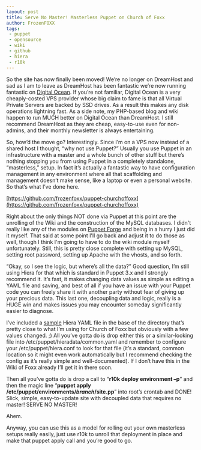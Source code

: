 ```yaml
---
layout: post
title: Serve No Master! Masterless Puppet on Church of Foxx
author: FrozenFOXX
tags:
 - puppet
 - opensource
 - wiki
 - github
 - hiera
 - r10k
---
```

So the site has now finally been moved! We’re no longer on DreamHost and sad as I am to leave as DreamHost has been fantastic we’re now running fantastic on [Digital Ocean](https://churchoffoxx.net/index.php/blog/serve-no-master-masterless-puppet-church-foxx/%E2%80%9Ddigitalocean.com%E2%80%9D). If you’re not familiar, Digital Ocean is a very cheaply-costed VPS provider whose big claim to fame is that all Virtual Private Servers are backed by SSD drives. As a result this makes any disk operations lightning fast. As a side note, my PHP-based blog and wiki happen to run MUCH better on Digital Ocean than DreamHost. I still recommend DreamHost as they are cheap, easy-to-use even for non-admins, and their monthly newsletter is always entertaining.

So, how’d the move go? Interestingly. Since I’m on a VPS now instead of a shared host I thought, “why not use Puppet?” Usually you use Puppet in an infrastructure with a master and a whole bunch of other stuff but there’s nothing stopping you from using Puppet in a completely standalone, “masterless,” setup. In fact it’s actually a fantastic way to have configuration management in any environment where all that scaffolding and management doesn’t make sense, like a laptop or even a personal website. So that’s what I’ve done here.

[https://github.com/frozenfoxx/puppet-churchoffoxx](https://github.com/frozenfoxx/puppet-churchoffoxx)

Right about the only things NOT done via Puppet at this point are the unrolling of the Wiki and the construction of the MySQL databases. I didn't really like any of the modules on [Puppet Forge](http://forge.puppetlabs.com/) and being in a hurry I just did it myself. That said at some point I'll go back and adjust it to do those as well, though I think I'm going to have to do the wiki module myself unfortunately. Still, this is pretty close complete with setting up MySQL, setting root password, setting up Apache with the vhosts, and so forth.

“Okay, so I see the logic, but where’s all the data?” Good question, I’m still using Hiera for that which is standard in Puppet 3.x and I strongly recommend it. It’s fast, it makes changing data values as simple as editing a YAML file and saving, and best of all if you have an issue with your Puppet code you can freely share it with another party without fear of giving up your precious data. This last one, decoupling data and logic, really is a HUGE win and makes issues you may encounter someday significantly easier to diagnose.

I’ve included a [sample](https://churchoffoxx.net/index.php/blog/serve-no-master-masterless-puppet-church-foxx/%E2%80%9Dhttps://github.com/frozenfoxx/puppet-churchoffoxx/blob/production/hiera-example.yaml%E2%80%9D) Hiera YAML file in the base of the directory that’s pretty close to what I’m using for Church of Foxx but obviously with a few values changed. ;) All you’ve gotta do is drop either this or a similar-looking file into /etc/puppet/hieradata/common.yaml and remember to configure your /etc/puppet/hiera.conf to look for that file (it’s a standard, common location so it might even work automatically but I recommend checking the config as it’s really simple and well-documented). If I don’t have this in the Wiki of Foxx already I’ll get it in there soon.

Then all you’ve gotta do is drop a call to “__r10k deploy environment –p__” and then the magic line “__puppet apply /etc/puppet/environments/*branch*/site.pp__” into root’s crontab and DONE! Slick, simple, easy-to-update site with decoupled data that requires no master! SERVE NO MASTER!

Ahem.

Anyway, you can use this as a model for rolling out your own masterless setups really easily, just use r10k to unroll that deployment in place and make that puppet apply call and you’re good to go.

